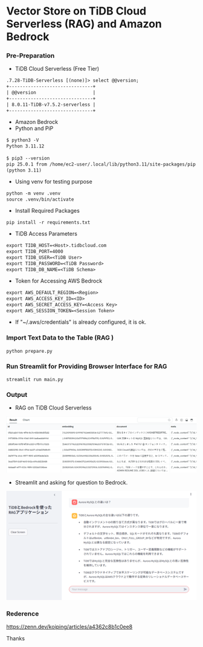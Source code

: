 # Vector Store on TiDB Cloud Serverless (RAG) and Amazon Bedrock


### Pre-Preparation

- TiDB Cloud Serverless (Free Tier)
```
.7.28-TiDB-Serverless [(none)]> select @@version;
+-------------------------------+
| @@version                     |
+-------------------------------+
| 8.0.11-TiDB-v7.5.2-serverless |
+-------------------------------+
```
- Amazon Bedrock
- Python and PiP
```
$ python3 -V
Python 3.11.12

$ pip3 --version
pip 25.0.1 from /home/ec2-user/.local/lib/python3.11/site-packages/pip (python 3.11)

```

- Using venv for testing purpose

```
python -m venv .venv
source .venv/bin/activate
```
- Install Required Packages 

```
pip install -r requirements.txt
```

- TiDB Access Parameters

```
export TIDB_HOST=<Host>.tidbcloud.com
export TIDB_PORT=4000
export TIDB_USER=<TiDB User>
export TIDB_PASSWORD=<TiDB Password>
export TIDB_DB_NAME=<TiDB Schema>
```

- Token for Accessing AWS Bedrock

```
export AWS_DEFAULT_REGION=<Region>
export AWS_ACCESS_KEY_ID=<ID>
export AWS_SECRET_ACCESS_KEY=<Access Key>
export AWS_SESSION_TOKEN=<Session Token>
```
* If "~/.aws/credentials" is already configured, it is ok.

### Import Text Data to the Table (RAG )

```
python prepare.py
```

### Run Streamlit for Providing Browser Interface for RAG

```
streamlit run main.py
```

### Output

- RAG on TiDB Cloud Serverless
<img src="https://github.com/rdbms-at-twitter/distribution_databases/blob/main/tidb/llm/img/TiDB-Cloud-Serverless.png" alt="TiDB Cloud" title="TiDB Cloud">

- Streamlit and asking for question to Bedrock.
<img src="https://github.com/rdbms-at-twitter/distribution_databases/blob/main/tidb/llm/img/RAG.png" alt="streamlit" title="streamlit">


### Rederence 

https://zenn.dev/koiping/articles/a4362c8b1c0ee8

Thanks
